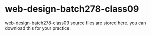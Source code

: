 # web-design-batch278-class09
web-design-batch278-class09 source files are stored here. you can download this for your practice.
